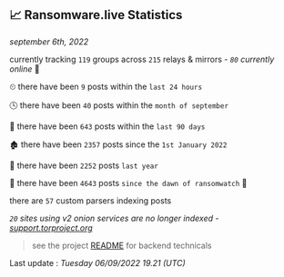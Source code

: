 
## 📈 Ransomware.live Statistics
_september 6th, 2022_

currently tracking `119` groups across `215` relays & mirrors - _`80` currently online_ 📡

⏲ there have been `9` posts within the `last 24 hours`

🕓 there have been `40` posts within the `month of september`

📅 there have been `643` posts within the `last 90 days`

🏚 there have been `2357` posts since the `1st January 2022`

🚀 there have been `2252` posts `last year`

🦕 there have been `4643` posts `since the dawn of ransomwatch` 🐣

there are `57` custom parsers indexing posts

_`20` sites using v2 onion services are no longer indexed - [support.torproject.org](https://support.torproject.org/onionservices/v2-deprecation/)_

> see the project [README](https://github.com/jmousqueton/ransomwatch#readme) for backend technicals



Last update : _Tuesday 06/09/2022 19.21 (UTC)_

